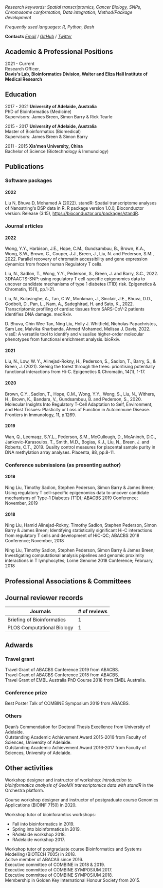
*Research keywords: Spatial transcriptomics, Cancer Biology, SNPs, Chromosome conformation, Data integration, Method/Package development*

*Frequently used languages: R, Python, Bash*

**Contacts**
*[Email](liu.n@wehi.edu.au)* / *[GitHub](https://github.com/ningbioinfostruggling)* / *[Twitter](https://twitter.com/lnly0311)*

## Academic & Professional Positions

2021 - Current  
Research Officer,  
**Davis's Lab, Bioinformatics Division, Walter and Eliza Hall Institute of Medical Research**

## Education

2017 - 2021 **University of Adelaide, Australia**  
PhD of Bioinformatics (Medicine)  
Supervisors: James Breen, Simon Barry & Rick Tearle

2015 - 2017 **University of Adelaide, Australia**  
Master of Bioinformatics (Biomedical)  
Supervisors: James Breen & Simon Barry

2011 - 2015 **Xia'men University, China**  
Bachelor of Science (Biotechnology & Immunology)  

## Publications

### Software packages
#### 2022
Liu N, Bhuva D, Mohamed A (2022). standR: Spatial transcriptome analyses of Nanostring's DSP data in R. R package version 1.0.0, Bioconductor version: Release (3.15), https://bioconductor.org/packages/standR.

### Journal articles
#### 2022

Wong, Y.Y., Harbison, J.E., Hope, C.M., Gundsambuu, B., Brown, K.A., Wong, S.W., Brown, C., Couper, J.J., Breen, J., Liu, N. and Pederson, S.M., 2022. Parallel recovery of chromatin accessibility and gene expression dynamics from frozen human Regulatory T cells.

Liu, N., Sadlon, T., Wong, Y.Y., Pederson, S., Breen, J. and Barry, S.C., 2022. 3DFAACTS-SNP: using regulatory T cell-specific epigenomics data to uncover candidate mechanisms of type 1 diabetes (T1D) risk. Epigenetics & Chromatin, 15(1), pp.1-21.

Liu, N., Kulasinghe, A., Tan, C.W., Monkman, J., Sinclair, J.E., Bhuva, D.D., Godbolt, D., Pan, L., Nam, A., Sadeghirad, H. and Sato, K., 2022. Transcriptomic profiling of cardiac tissues from SARS-CoV-2 patients identifies DNA damage. medRxiv.

D. Bhuva, Chin Wee Tan, Ning Liu, Holly J. Whitfield, Nicholas Papachristos, Sam Lee, Malvika Kharbanda, Ahmed Mohamed, Melissa J. Davis, 2022. vissE: A versatile tool to identify and visualise higher-order molecular phenotypes from functional enrichment analysis. bioRxiv.


#### 2021

Liu, N., Low, W. Y., Alinejad-Rokny, H., Pederson, S., Sadlon, T., Barry, S., & Breen, J. (2021). Seeing the forest through the trees: prioritising potentially functional interactions from Hi-C. Epigenetics & Chromatin, 14(1), 1-17.  


#### 2020

Brown, C.Y., Sadlon, T., Hope, C.M., Wong, Y.Y., Wong, S., Liu, N., Withers, H., Brown, K., Bandara, V., Gundsambuu, B. and Pederson, S., 2020. Molecular Insights Into Regulatory T-Cell Adaptation to Self, Environment, and Host Tissues: Plasticity or Loss of Function in Autoimmune Disease. Frontiers in Immunology, 11, p.1269.


#### 2019

Wan, Q., Leemaqz, S.Y.L., Pederson, S.M., McCullough, D., McAninch, D.C., Jankovic-Karasoulos, T., Smith, M.D., Bogias, K.J., Liu, N., Breen, J. and Roberts, C.T., 2019. Quality control measures for placental sample purity in DNA methylation array analyses. Placenta, 88, pp.8-11.  


### Conference submissions (as presenting author)

#### 2019

Ning Liu, Timothy Sadlon, Stephen Pederson, Simon Barry & James Breen; Using regulatory T cell-specific epigenomics data to
uncover candidate mechanisms of Type-1 Diabetes (T1D); ABACBS 2019 Conference; November, 2019

#### 2018

Ning Liu, Hamid Alinejad-Rokny, Timothy Sadlon, Stephen Pederson, Simon Barry & James Breen; Identifying statistically
significant Hi-C interactions from regulatory T cells and development of HiC-QC; ABACBS 2018 Conference; November, 2018  

Ning Liu, Timothy Sadlon, Stephen Pederson, Simon Barry & James Breen; Investigating computational analysis pipelines and
genomic proximity interactions in T lymphocytes; Lorne Genome 2018 Conference; February, 2018

## Professional Associations & Committees

## Journal reviewer records

| Journals                   | # of reviews |
|----------------------------|--------------|
| Briefing of Bioinformatics | 1            |
| PLOS Computational Biology | 1            |


## Adwards

### Travel grant

Travel Grant of ABACBS Conference 2019 from ABACBS.  
Travel Grant of ABACBS Conference 2018 from ABACBS.  
Travel Grant of EMBL Australia PhD Course 2018 from EMBL Australia.

### Conference prize

Best Poster Talk of COMBINE Symposium 2019 from ABACBS.

### Others

Dean’s Commendation for Doctoral Thesis Excellence from University of Adelaide.  
Outstanding Academic Achievement Award 2015-2016 from Faculty of Sciences, University of Adelaide.  
Outstanding Academic Achievement Award 2016-2017 from Faculty of Sciences, University of Adelaide.

## Other activities

Workshop designer and instructor of workshop: *Introduction to bioinformatics analysis of GeoMX transcriptomics data with standR* in the Orchestra platform.

Course workshop designer and instructor of postgraduate course Genomics Applications (BIOINF 7150) in 2020.

Workshop tutor of bioinforamtics workshops:
- Fall into bioinformatics in 2019. 
- Spring into bioinformatics in 2019. 
- RAdelaide workshop 2018. 
- RAdelaide workshop 2017.  

Workshop tutor of postgraduate course Bioinformatics and Systems Modelling (BIOTECH 7005) in 2018.  
Acitve member of ABACAS since 2016.  
Executive committee of COMBINE in 2018 & 2019.  
Executive committee of COMBINE SYMPOSIUM 2017.  
Executive committee of COMBINE SYMPOSIUM 2018.  
Membership in Golden Key International Honour Society from 2015.  
